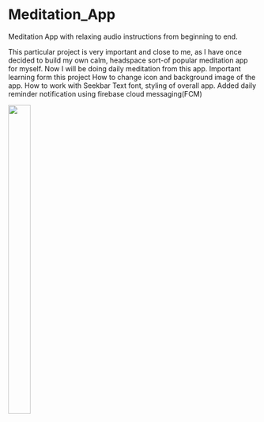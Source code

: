 # Meditation_App
Meditation App with relaxing audio instructions from beginning to end.

This particular project is very important and close to me, as I have once decided to build my own calm, headspace sort-of popular meditation app for myself. Now I will be doing daily meditation from this app.
Important learning form this project 
  How to change icon and background image of the app.
  How to work with Seekbar
  Text font, styling of overall app.
  Added daily reminder notification using firebase cloud messaging(FCM)  
<!-- need to commit changes done in android studio new features add
and can use alarm manager to select time and days of reminder specific to user itself by following this:-
https://stackoverflow.com/questions/33055129/how-to-show-a-notification-everyday-at-a-certain-time-even-when-the-app-is-close -->



<img src="https://user-images.githubusercontent.com/73429092/186187128-691ccabd-a14b-4760-84ec-e5af1d0bac15.jpg"  width=30% height=40%>

